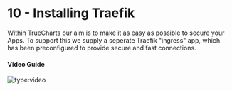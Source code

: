 # 10 - Installing Traefik

Within TrueCharts our aim is to make it as easy as possible to secure your Apps. To support this we supply a seperate Traefik "ingress" app, which has been preconfigured to provide secure and fast connections.

#### Video Guide

![type:video](https://www.youtube.com/embed/NMpUjbGNLUo)
